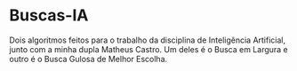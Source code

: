 # Buscas-IA
Dois algoritmos feitos para o trabalho da disciplina de Inteligência Artificial, junto com a minha dupla Matheus Castro. Um deles é o Busca em Largura e outro é o Busca Gulosa de Melhor Escolha.
